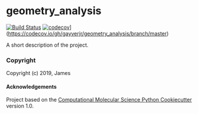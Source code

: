 geometry_analysis
==============================
[//]: # (Badges)
[![Build Status](https://travis-ci.org/gayverjr/geometry_analysis.png)](https://travis-ci.org/gayverjr/geometry_analysis.svg?branch=master)
[![codecov](https://codecov.io/gh/gayverjr/geometry_analysis/branch/master/graph/badge.svg)](https://codecov.io/gh/gayverjr/geometry_analysis)](https://codecov.io/gh/gayverjr/geometry_analysis/branch/master)

A short description of the project.

### Copyright

Copyright (c) 2019, James


#### Acknowledgements
 
Project based on the 
[Computational Molecular Science Python Cookiecutter](https://github.com/molssi/cookiecutter-cms) version 1.0.
